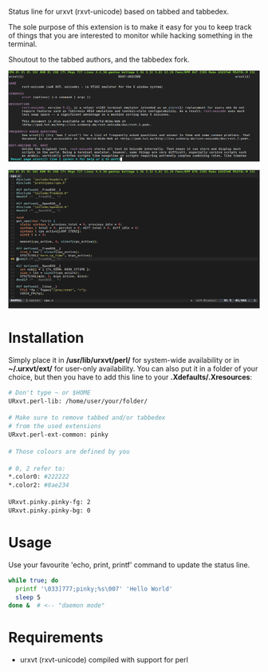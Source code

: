 Status line for urxvt (rxvt-unicode) based on tabbed and tabbedex.

The sole purpose of this extension is to make it easy for you to keep track of things that you are interested to monitor while hacking something in the terminal.

Shoutout to the tabbed authors, and the tabbedex fork.

![](1.png)

![](2.png)

# Installation

Simply place it in **/usr/lib/urxvt/perl/** for
system-wide availability or in **~/.urxvt/ext/** for user-only availability.
You can also put it in a folder of your choice, but then you have to add this
line to your **.Xdefaults/.Xresources**:

```bash
# Don't type ~ or $HOME
URxvt.perl-lib: /home/user/your/folder/

# Make sure to remove tabbed and/or tabbedex
# from the used extensions
URxvt.perl-ext-common: pinky

# Those colours are defined by you

# 0, 2 refer to:
*.color0: #222222
*.color2: #8ae234

URxvt.pinky.pinky-fg: 2
URxvt.pinky.pinky-bg: 0
```

# Usage

Use your favourite 'echo, print, printf' command to update the status line.

```bash
while true; do
  printf '\033]777;pinky;%s\007' 'Hello World'
  sleep 5
done &  # <-- "daemon mode"
```

# Requirements

* urxvt (rxvt-unicode) compiled with support for perl
